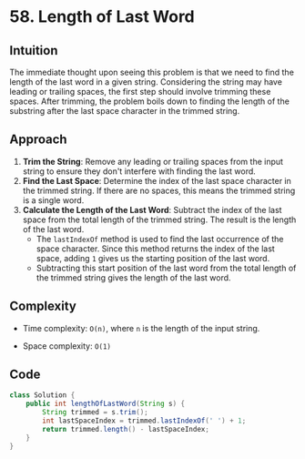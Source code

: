 # 58. Length of Last Word

## Intuition

The immediate thought upon seeing this problem is that we need to find the length of the last word in a given string. Considering the string may have leading or trailing spaces, the first step should involve trimming these spaces. After trimming, the problem boils down to finding the length of the substring after the last space character in the trimmed string.

## Approach

1. **Trim the String**: Remove any leading or trailing spaces from the input string to ensure they don't interfere with finding the last word.
2. **Find the Last Space**: Determine the index of the last space character in the trimmed string. If there are no spaces, this means the trimmed string is a single word.
3. **Calculate the Length of the Last Word**: Subtract the index of the last space from the total length of the trimmed string. The result is the length of the last word.
   - The `lastIndexOf` method is used to find the last occurrence of the space character. Since this method returns the index of the last space, adding `1` gives us the starting position of the last word.
   - Subtracting this start position of the last word from the total length of the trimmed string gives the length of the last word.

## Complexity

- Time complexity: `O(n)`, where `n` is the length of the input string.

- Space complexity: `O(1)`

## Code

```java
class Solution {
    public int lengthOfLastWord(String s) {
        String trimmed = s.trim();
        int lastSpaceIndex = trimmed.lastIndexOf(' ') + 1;
        return trimmed.length() - lastSpaceIndex;
    }
}
```
